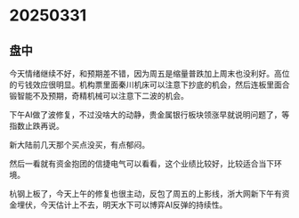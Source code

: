 # 20250331

## 盘中

今天情绪继续不好，和预期差不错，因为周五是缩量普跌加上周末也没利好。高位的亏钱效应很明显。机构票里面秦川机床可以注意下抄底的机会，然后连板里面合锻智能不及预期，奇精机械可以注意下二波的机会。

下午AI做了波修复，不过没啥大的动静，贵金属银行板块领涨早就说明问题了，等指数止跌再说。

新大陆前几天那个买点没买，有点郁闷。

然后一看就有资金抱团的信捷电气可以看看，这个业绩比较好，比较适合当下环境。

杭钢上板了，今天上午的修复也很主动，反包了周五的上影线，浙大网新下午有资金埋伏，今天估计上不去，明天水下可以博弈AI反弹的持续性。
